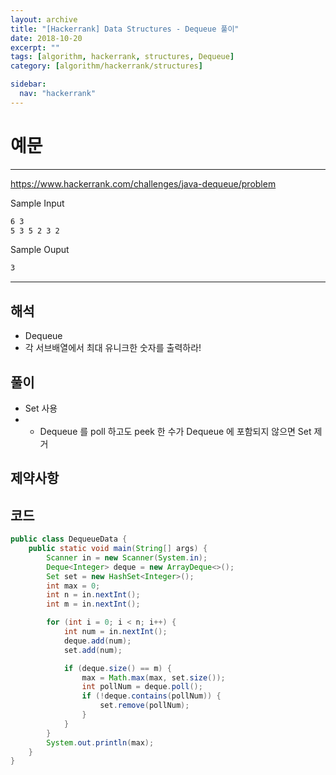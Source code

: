 ```yaml
---
layout: archive
title: "[Hackerrank] Data Structures - Dequeue 풀이"
date: 2018-10-20
excerpt: ""
tags: [algorithm, hackerrank, structures, Dequeue]
category: [algorithm/hackerrank/structures]

sidebar:
  nav: "hackerrank"
---
```


# 예문

---

<https://www.hackerrank.com/challenges/java-dequeue/problem>

Sample Input

```markdown
6 3
5 3 5 2 3 2
```

Sample Ouput

```markdown
3
```

---

## 해석

- Dequeue
- 각 서브배열에서 최대 유니크한 숫자를 출력하라!

## 풀이

- Set 사용
- - Dequeue 를 poll 하고도 peek 한 수가 Dequeue 에 포함되지 않으면 Set 제거

## 제약사항

## 코드

```java
public class DequeueData {
    public static void main(String[] args) {
        Scanner in = new Scanner(System.in);
        Deque<Integer> deque = new ArrayDeque<>();
        Set set = new HashSet<Integer>();
        int max = 0;
        int n = in.nextInt();
        int m = in.nextInt();

        for (int i = 0; i < n; i++) {
            int num = in.nextInt();
            deque.add(num);
            set.add(num);

            if (deque.size() == m) {
                max = Math.max(max, set.size());
                int pollNum = deque.poll();
                if (!deque.contains(pollNum)) {
                    set.remove(pollNum);
                }
            }
        }
        System.out.println(max);
    }
}
```
